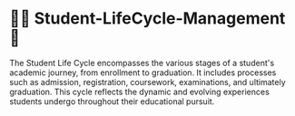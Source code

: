 # 👨‍🎓 Student-LifeCycle-Management 🪪
The Student Life Cycle encompasses the various stages of a student's academic journey, from enrollment to graduation. It includes processes such as admission, registration, coursework, examinations, and ultimately graduation. This cycle reflects the dynamic and evolving experiences students undergo throughout their educational pursuit.
